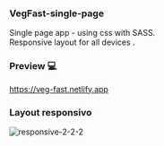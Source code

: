 ### VegFast-single-page
Single page app - using css with SASS.<br>
Responsive layout for all devices .

### Preview 💻

https://veg-fast.netlify.app
### Layout responsivo

![responsive-2-2-2](https://user-images.githubusercontent.com/81806904/124604834-3fe47f00-de63-11eb-9508-00da24e28622.gif)
